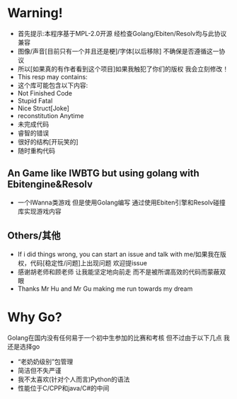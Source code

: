 # Warning!
- 首先提示:本程序基于MPL-2.0开源 经检查Golang/Ebiten/Resolv均与此协议兼容
- 图像/声音[目前只有一个并且还是梗]/字体[以后移除] 不确保是否遵循这一协议
- 所以[如果真的有作者看到这个项目]如果我触犯了你们的版权 我会立刻修改！
- This resp may contains:
- 这个库可能包含以下内容:
- Not Finished Code
- Stupid Fatal
- Nice Struct[Joke]
- reconstitution Anytime
- 未完成代码
- 睿智的错误
- 很好的结构[开玩笑的]
- 随时重构代码
## An Game like IWBTG but using golang with Ebitengine&Resolv
- 一个IWanna类游戏 但是使用Golang编写 通过使用Ebiten引擎和Resolv碰撞库实现游戏内容
## Others/其他
- If i did things wrong, you can start an issue and talk with me/如果我在版权，代码[稳定性/问题]上出现问题 欢迎提issue
- 感谢胡老师和顾老师 让我能坚定地向前走 而不是被所谓高效的代码而蒙蔽双眼
- Thanks Mr Hu and Mr Gu making me run towards my dream
# Why Go?
Golang在国内没有任何易于一个初中生参加的比赛和考核 但不过由于以下几点 我还是选择go
- “老奶奶级别”包管理
- 简洁但不失严谨
- 我不太喜欢(针对个人而言)Python的语法
- 性能位于C/CPP和java/C#的中间
